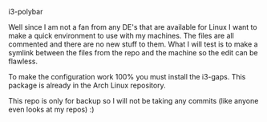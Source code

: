 i3-polybar

Well since I am not a fan from any DE's that are available for Linux I want to make a quick environment to use with my machines.
The files are all commented and there are no new stuff to them. 
What I will test is to make a symlink between the files from the repo and the machine so the edit can be flawless.

To make the configuration work 100% you must install the i3-gaps.
This package is already in the Arch Linux repository.

This repo is only for backup so I will not be taking any commits (like anyone even looks at my repos) :)

